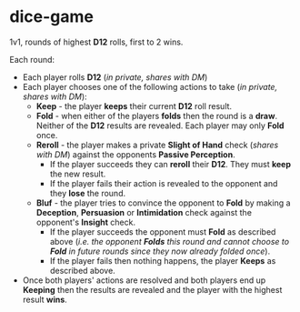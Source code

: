 # dice-game


1v1, rounds of highest **D12** rolls, first to 2 wins.

Each round:

- Each player rolls **D12** (*in private, shares with DM*)
- Each player chooses one of the following actions to take (*in private, shares with DM*):
  - **Keep** - the player **keeps** their current **D12** roll result.
  - **Fold** - when either of the players **folds** then the round is a **draw**. Neither of the **D12** results are revealed. Each player may only **Fold** once.
  - **Reroll** - the player makes a private **Slight of Hand** check (*shares with DM*) against the opponents **Passive Perception**.
    - If the player succeeds they can **reroll** their **D12**. They must **keep** the new result.
    - If the player fails their action is revealed to the opponent and they **lose** the round.
  - **Bluf** - the player tries to convince the opponent to **Fold** by making a **Deception**, **Persuasion** or **Intimidation** check against the opponent's **Insight** check.
    - If the player succeeds the opponent must **Fold** as described above (*i.e. the opponent **Folds** this round and cannot choose to **Fold** in future rounds since they now already folded once*).
    - If the player fails then nothing happens, the player **Keeps** as described above.
- Once both players' actions are resolved and both players end up **Keeping** then the results are revealed and the player with the highest result **wins**.
